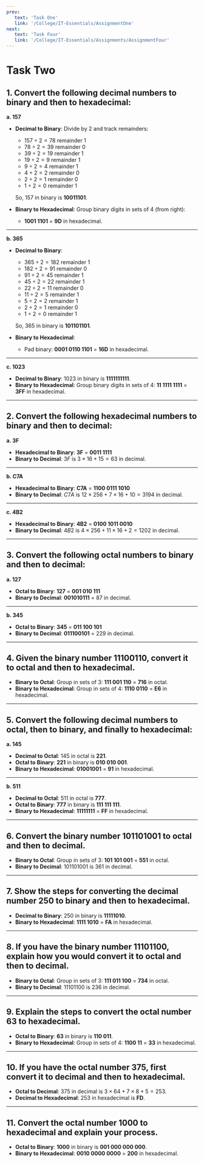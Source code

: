```yaml
---
prev:
   text: 'Task One'
   link: '/College/IT-Essentials/AssignmentOne'
next:
   text: 'Task Four'
   link: '/College/IT-Essentials/Assignments/AssignmentFour'
---
```


# Task Two

## 1. Convert the following decimal numbers to binary and then to hexadecimal:

**a. 157**

- **Decimal to Binary**: Divide by 2 and track remainders:

  - $157 \div 2 = 78$ remainder 1
  - $78 \div 2 = 39$ remainder 0
  - $39 \div 2 = 19$ remainder 1
  - $19 \div 2 = 9$ remainder 1
  - $9 \div 2 = 4$ remainder 1
  - $4 \div 2 = 2$ remainder 0
  - $2 \div 2 = 1$ remainder 0
  - $1 \div 2 = 0$ remainder 1

  So, $157$ in binary is **10011101**.

- **Binary to Hexadecimal**: Group binary digits in sets of 4 (from right):
  - **1001 1101** = **9D** in hexadecimal.

---

**b. 365**

- **Decimal to Binary**:

  - $365 \div 2 = 182$ remainder 1
  - $182 \div 2 = 91$ remainder 0
  - $91 \div 2 = 45$ remainder 1
  - $45 \div 2 = 22$ remainder 1
  - $22 \div 2 = 11$ remainder 0
  - $11 \div 2 = 5$ remainder 1
  - $5 \div 2 = 2$ remainder 1
  - $2 \div 2 = 1$ remainder 0
  - $1 \div 2 = 0$ remainder 1

  So, $365$ in binary is **101101101**.

- **Binary to Hexadecimal**:
  - Pad binary: **0001 0110 1101** = **16D** in hexadecimal.

---

**c. 1023**

- **Decimal to Binary**: $1023$ in binary is **1111111111**.
- **Binary to Hexadecimal**: Group binary digits in sets of 4: **11 1111 1111** = **3FF** in hexadecimal.

---

## 2. Convert the following hexadecimal numbers to binary and then to decimal:

**a. 3F**

- **Hexadecimal to Binary**: **3F** = **0011 1111**
- **Binary to Decimal**: $3F$ is $3 \times 16 + 15 = 63$ in decimal.

---

**b. C7A**

- **Hexadecimal to Binary**: **C7A** = **1100 0111 1010**
- **Binary to Decimal**: $C7A$ is $12 \times 256 + 7 \times 16 + 10 = 3194$ in decimal.

---

**c. 4B2**

- **Hexadecimal to Binary**: **4B2** = **0100 1011 0010**
- **Binary to Decimal**: $4B2$ is $4 \times 256 + 11 \times 16 + 2 = 1202$ in decimal.

---

## 3. Convert the following octal numbers to binary and then to decimal:

**a. 127**

- **Octal to Binary**: **127** = **001 010 111**
- **Binary to Decimal**: **001010111** = 87 in decimal.

---

**b. 345**

- **Octal to Binary**: **345** = **011 100 101**
- **Binary to Decimal**: **011100101** = 229 in decimal.

---

## 4. Given the binary number 11100110, convert it to octal and then to hexadecimal.

- **Binary to Octal**: Group in sets of 3: **111 001 110** = **716** in octal.
- **Binary to Hexadecimal**: Group in sets of 4: **1110 0110** = **E6** in hexadecimal.

---

## 5. Convert the following decimal numbers to octal, then to binary, and finally to hexadecimal:

**a. 145**

- **Decimal to Octal**: $145$ in octal is **221**.
- **Octal to Binary**: **221** in binary is **010 010 001**.
- **Binary to Hexadecimal**: **01001001** = **91** in hexadecimal.

---

**b. 511**

- **Decimal to Octal**: $511$ in octal is **777**.
- **Octal to Binary**: **777** in binary is **111 111 111**.
- **Binary to Hexadecimal**: **11111111** = **FF** in hexadecimal.

---

## 6. Convert the binary number 101101001 to octal and then to decimal.

- **Binary to Octal**: Group in sets of 3: **101 101 001** = **551** in octal.
- **Binary to Decimal**: $101101001$ is $361$ in decimal.

---

## 7. Show the steps for converting the decimal number 250 to binary and then to hexadecimal.

- **Decimal to Binary**: $250$ in binary is **11111010**.
- **Binary to Hexadecimal**: **1111 1010** = **FA** in hexadecimal.

---

## 8. If you have the binary number 11101100, explain how you would convert it to octal and then to decimal.

- **Binary to Octal**: Group in sets of 3: **111 011 100** = **734** in octal.
- **Binary to Decimal**: $11101100$ is $236$ in decimal.

---

## 9. Explain the steps to convert the octal number 63 to hexadecimal.

- **Octal to Binary**: **63** in binary is **110 011**.
- **Binary to Hexadecimal**: Group in sets of 4: **1100 11** = **33** in hexadecimal.

---

## 10. If you have the octal number 375, first convert it to decimal and then to hexadecimal.

- **Octal to Decimal**: $375$ in decimal is $3 \times 64 + 7 \times 8 + 5 = 253$.
- **Decimal to Hexadecimal**: $253$ in hexadecimal is **FD**.

---

## 11. Convert the octal number 1000 to hexadecimal and explain your process.

- **Octal to Binary**: **1000** in binary is **001 000 000 000**.
- **Binary to Hexadecimal**: **0010 0000 0000** = **200** in hexadecimal.
